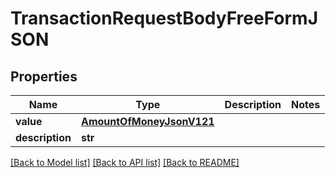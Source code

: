 # TransactionRequestBodyFreeFormJSON

## Properties
Name | Type | Description | Notes
------------ | ------------- | ------------- | -------------
**value** | [**AmountOfMoneyJsonV121**](AmountOfMoneyJsonV121.md) |  | 
**description** | **str** |  | 

[[Back to Model list]](../README.md#documentation-for-models) [[Back to API list]](../README.md#documentation-for-api-endpoints) [[Back to README]](../README.md)


